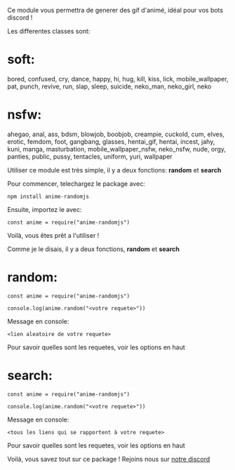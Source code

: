 Ce module vous permettra de generer des gif d'animé, idéal pour vos bots discord !

Les differentes classes sont:

# soft:

bored, confused, cry, dance, happy, hi, hug, kill, kiss, lick, mobile_wallpaper, pat, punch, revive, run, slap, sleep, suicide, neko_man, neko_girl, neko

# nsfw:

ahegao, anal, ass, bdsm, blowjob, boobjob, creampie, cuckold, cum, elves, erotic, femdom, foot, gangbang, glasses, hentai_gif, hentai, incest, jahy, kuni, manga, masturbation, mobile_wallpaper_nsfw, neko_nsfw, nude, orgy, panties, public, pussy, tentacles, uniform, yuri, wallpaper

Utiliser ce module est très simple, il y a deux fonctions: **random** et **search**

Pour commencer, telechargez le package avec:

    npm install anime-randomjs

Ensuite, importez le avec:

    const anime = require("anime-randomjs")

Voilà, vous êtes prêt a l'utiliser !

Comme je le disais, il y a deux fonctions, **random** et **search**

# random:

    const anime = require("anime-randomjs")

    console.log(anime.random("<votre requete>"))

Message en console:

    <lien aleatoire de votre requete>

Pour savoir quelles sont les requetes, voir les options en haut

# search:

    const anime = require("anime-randomjs")

    console.log(anime.random("<votre requete>"))

Message en console:

    <tous les liens qui se rapportent à votre requete>

Pour savoir quelles sont les requetes, voir les options en haut

Voilà, vous savez tout sur ce package ! Rejoins nous sur [notre discord](https://discord.gg/ZW6WwgymCB)

